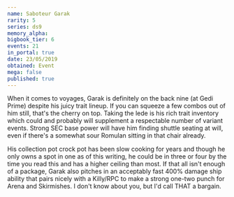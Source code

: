```yaml
---
name: Saboteur Garak
rarity: 5
series: ds9
memory_alpha:
bigbook_tier: 6
events: 21
in_portal: true
date: 23/05/2019
obtained: Event
mega: false
published: true
---
```


When it comes to voyages, Garak is definitely on the back nine (at Gedi Prime) despite his juicy trait lineup. If you can squeeze a few combos out of him still, that's the cherry on top. Taking the lede is his rich trait inventory which could and probably will supplement a respectable number of variant events. Strong SEC base power will have him finding shuttle seating at will, even if there's a somewhat sour Romulan sitting in that chair already.

His collection pot crock pot has been slow cooking for years and though he only owns a spot in one as of this writing, he could be in three or four by the time you read this and has a higher ceiling than most. If that all isn't enough of a package, Garak also pitches in an acceptably fast 400% damage ship ability that pairs nicely with a Killy/RPC to make a strong one-two punch for Arena and Skirmishes. I don't know about you, but I'd call THAT a bargain.
